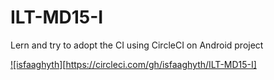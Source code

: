 # ILT-MD15-I
Lern and try to adopt the CI using CircleCI on Android project

[![isfaaghyth]](https://circleci.com/gh/isfaaghyth/ILT-MD15-I.svg?style=svg)[https://circleci.com/gh/isfaaghyth/ILT-MD15-I]
